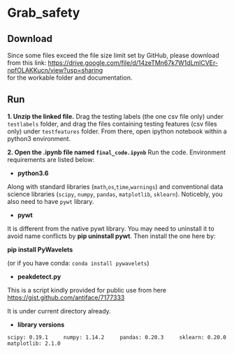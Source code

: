 # Grab_safety 

## Download
Since some files exceed the file size limit set by GitHub, please download from this link:
https://drive.google.com/file/d/14zeTMn67k7W1dLmlCVEr-npfOLAKKucn/view?usp=sharing      
for the workable folder and documentation.           
                        
                                                  
## Run                                                                          
**1. Unzip the linked file.** Drag the testing labels (the one csv file only) under `testlabels` folder, and drag the files containing testing features (csv files only) under `testfeatures` folder. From there, open ipython notebook within a python3 environment.            
             
             

**2. Open the .ipynb file named `final_code.ipynb`** Run the code. Environment requirements are listed below:    

 

- **python3.6**  
    
Along with standard libraries (`math`,`os`,`time`,`warnings`) and conventional data science libraries (`scipy`, `numpy`, `pandas`, `matplotlib`, `sklearn`). Noticebly, you also need to have `pywt` library.    
     
     
- **pywt**     
   
It is different from the native pywt library. You may need to uninstall it to avoid name conflicts by **pip uninstall pywt**.  Then install the one here by:   

**pip install PyWavelets**   

(or if you have conda: `conda install pywavelets`)      

- **peakdetect.py**
    
This is a script kindly provided for public use from here https://gist.github.com/antiface/7177333

It is under current directory already. 

- **library versions**    
    
`scipy: 0.19.1    
numpy: 1.14.2    
pandas: 0.20.3    
sklearn: 0.20.0    
matplotlib: 2.1.0`   
